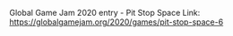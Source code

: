 Global Game Jam 2020 entry - Pit Stop Space
Link: https://globalgamejam.org/2020/games/pit-stop-space-6
